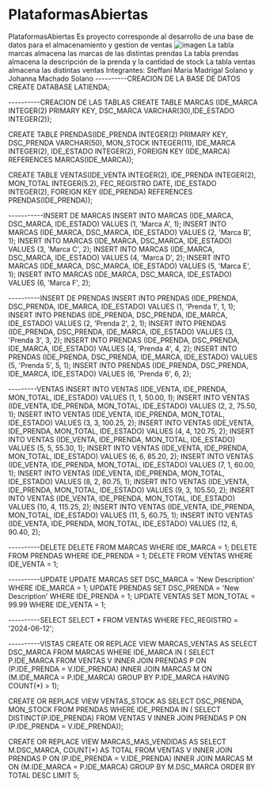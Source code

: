 # PlataformasAbiertas
PlataformasAbiertas
Es proyecto corresponde al desarrollo de una base de datos para el almacenamiento y gestion de ventas
![imagen](https://github.com/SteffMadrigal/PlataformasAbiertas/assets/171535128/eef4c2ca-d3e1-40c0-bdf2-07999b3ff83b)
La tabla marcas almacena las marcas de las distintas prendas
La tabla prendas almacena la descripción de la prenda y la cantidad de stock
La tabla ventas almacena las distintas ventas
Integrantes: Steffani Maria Madrigal Solano y Johanna Machado Solano
----------CREACION DE LA BASE DE DATOS
CREATE DATABASE LATIENDA;

----------CREACION DE LAS TABLAS
CREATE TABLE MARCAS (IDE_MARCA INTEGER(2) PRIMARY KEY, DSC_MARCA VARCHAR(30),IDE_ESTADO INTEGER(2));

CREATE TABLE PRENDAS(IDE_PRENDA INTEGER(2) PRIMARY KEY, DSC_PRENDA VARCHAR(50), MON_STOCK INTEGER(11), IDE_MARCA INTEGER(2), IDE_ESTADO INTEGER(2), FOREIGN KEY (IDE_MARCA) REFERENCES MARCAS(IDE_MARCA));

CREATE TABLE VENTAS(IDE_VENTA INTEGER(2), IDE_PRENDA INTEGER(2), MON_TOTAL INTEGER(5.2), FEC_REGISTRO DATE, IDE_ESTADO INTEGER(2), FOREIGN KEY (IDE_PRENDA) REFERENCES PRENDAS(IDE_PRENDA));  

-----------INSERT DE MARCAS
INSERT INTO MARCAS (IDE_MARCA, DSC_MARCA, IDE_ESTADO) VALUES (1, 'Marca A', 1);
INSERT INTO MARCAS (IDE_MARCA, DSC_MARCA, IDE_ESTADO) VALUES (2, 'Marca B', 1);
INSERT INTO MARCAS (IDE_MARCA, DSC_MARCA, IDE_ESTADO) VALUES (3, 'Marca C', 2);
INSERT INTO MARCAS (IDE_MARCA, DSC_MARCA, IDE_ESTADO) VALUES (4, 'Marca D', 2);
INSERT INTO MARCAS (IDE_MARCA, DSC_MARCA, IDE_ESTADO) VALUES (5, 'Marca E', 1);
INSERT INTO MARCAS (IDE_MARCA, DSC_MARCA, IDE_ESTADO) VALUES (6, 'Marca F', 2);

----------INSERT DE PRENDAS
INSERT INTO PRENDAS (IDE_PRENDA, DSC_PRENDA, IDE_MARCA, IDE_ESTADO) VALUES (1, 'Prenda 1', 1, 1);
INSERT INTO PRENDAS (IDE_PRENDA, DSC_PRENDA, IDE_MARCA, IDE_ESTADO) VALUES (2, 'Prenda 2', 2, 1);
INSERT INTO PRENDAS (IDE_PRENDA, DSC_PRENDA, IDE_MARCA, IDE_ESTADO) VALUES (3, 'Prenda 3', 3, 2);
INSERT INTO PRENDAS (IDE_PRENDA, DSC_PRENDA, IDE_MARCA, IDE_ESTADO) VALUES (4, 'Prenda 4', 4, 2);
INSERT INTO PRENDAS (IDE_PRENDA, DSC_PRENDA, IDE_MARCA, IDE_ESTADO) VALUES (5, 'Prenda 5', 5, 1);
INSERT INTO PRENDAS (IDE_PRENDA, DSC_PRENDA, IDE_MARCA, IDE_ESTADO) VALUES (6, 'Prenda 6', 6, 2);

---------VENTAS
INSERT INTO VENTAS (IDE_VENTA, IDE_PRENDA, MON_TOTAL, IDE_ESTADO) VALUES (1, 1, 50.00, 1);
INSERT INTO VENTAS (IDE_VENTA, IDE_PRENDA, MON_TOTAL, IDE_ESTADO) VALUES (2, 2, 75.50, 1);
INSERT INTO VENTAS (IDE_VENTA, IDE_PRENDA, MON_TOTAL, IDE_ESTADO) VALUES (3, 3, 100.25, 2);
INSERT INTO VENTAS (IDE_VENTA, IDE_PRENDA, MON_TOTAL, IDE_ESTADO) VALUES (4, 4, 120.75, 2);
INSERT INTO VENTAS (IDE_VENTA, IDE_PRENDA, MON_TOTAL, IDE_ESTADO) VALUES (5, 5, 55.30, 1);
INSERT INTO VENTAS (IDE_VENTA, IDE_PRENDA, MON_TOTAL, IDE_ESTADO) VALUES (6, 6, 85.20, 2);
INSERT INTO VENTAS (IDE_VENTA, IDE_PRENDA, MON_TOTAL, IDE_ESTADO) VALUES (7, 1, 60.00, 1);
INSERT INTO VENTAS (IDE_VENTA, IDE_PRENDA, MON_TOTAL, IDE_ESTADO) VALUES (8, 2, 80.75, 1);
INSERT INTO VENTAS (IDE_VENTA, IDE_PRENDA, MON_TOTAL, IDE_ESTADO) VALUES (9, 3, 105.50, 2);
INSERT INTO VENTAS (IDE_VENTA, IDE_PRENDA, MON_TOTAL, IDE_ESTADO) VALUES (10, 4, 115.25, 2);
INSERT INTO VENTAS (IDE_VENTA, IDE_PRENDA, MON_TOTAL, IDE_ESTADO) VALUES (11, 5, 60.75, 1);
INSERT INTO VENTAS (IDE_VENTA, IDE_PRENDA, MON_TOTAL, IDE_ESTADO) VALUES (12, 6, 90.40, 2);

----------DELETE 
DELETE FROM MARCAS WHERE IDE_MARCA = 1;
DELETE FROM PRENDAS WHERE IDE_PRENDA = 1;
DELETE FROM VENTAS WHERE IDE_VENTA = 1;

----------UPDATE
UPDATE MARCAS SET DSC_MARCA = 'New Description' WHERE IDE_MARCA = 1;
UPDATE PRENDAS SET DSC_PRENDA = 'New Description' WHERE IDE_PRENDA = 1;
UPDATE VENTAS SET MON_TOTAL = 99.99 WHERE IDE_VENTA = 1;

----------SELECT
SELECT * FROM VENTAS WHERE FEC_REGISTRO = '2024-06-12';

----------VISTAS
CREATE OR REPLACE VIEW MARCAS_VENTAS AS SELECT DSC_MARCA FROM MARCAS WHERE IDE_MARCA IN ( SELECT P.IDE_MARCA FROM VENTAS V INNER JOIN PRENDAS P ON (P.IDE_PRENDA = V.IDE_PRENDA) INNER JOIN MARCAS M ON (M.IDE_MARCA = P.IDE_MARCA) GROUP BY P.IDE_MARCA HAVING COUNT(*) > 1); 

CREATE OR REPLACE VIEW VENTAS_STOCK AS SELECT DSC_PRENDA, MON_STOCK FROM PRENDAS WHERE IDE_PRENDA IN ( SELECT DISTINCT(P.IDE_PRENDA) FROM VENTAS V INNER JOIN PRENDAS P ON (P.IDE_PRENDA = V.IDE_PRENDA)); 

CREATE OR REPLACE VIEW MARCAS_MAS_VENDIDAS AS SELECT M.DSC_MARCA, COUNT(*) AS TOTAL FROM VENTAS V INNER JOIN PRENDAS P ON (P.IDE_PRENDA = V.IDE_PRENDA) INNER JOIN MARCAS M ON (M.IDE_MARCA = P.IDE_MARCA) GROUP BY M.DSC_MARCA ORDER BY TOTAL DESC LIMIT 5; 

